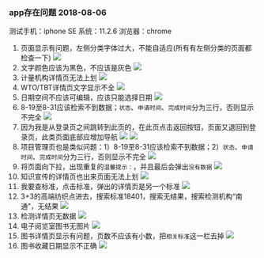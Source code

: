 ### app存在问题 2018-08-06
测试手机：iphone SE
系统：11.2.6
浏览器：chrome
1. 页面显示有问题，左侧分类字体过大，不能自适应(所有有左侧分类的页面都检查一下)
![](https://gzh-1256606673.cos.ap-shanghai.myqcloud.com/20180806160438.png)
2. 文字颜色应该为黑色，不应该是灰色
![](https://gzh-1256606673.cos.ap-shanghai.myqcloud.com/20180806160624.png)
3. 计量机构详情页无法上划
![](https://gzh-1256606673.cos.ap-shanghai.myqcloud.com/20180806160911.png)
4. WTO/TBT详情页文字显示不全
![](https://gzh-1256606673.cos.ap-shanghai.myqcloud.com/20180806161035.png)
5. 日期空间不应该可编辑，应该只能选择日期
![](https://gzh-1256606673.cos.ap-shanghai.myqcloud.com/20180806161206.png)
6. 8-19至8-31应该检索不到数据；`状态`、`申请时间`、`完成时间`分为三行，否则显示不完全
![](https://gzh-1256606673.cos.ap-shanghai.myqcloud.com/20180806161320.png)
7. 因为我是从登录页之间跳转到此页的，在此页点击返回按钮，页面又退回到登录页，此类页面底部应增加导航
![](https://gzh-1256606673.cos.ap-shanghai.myqcloud.com/20180806161320.png)
![](https://gzh-1256606673.cos.ap-shanghai.myqcloud.com/20180806161632.png)
8. 项目管理页也是类似问题：1）8-19至8-31应该检索不到数据；2）`状态`、`申请时间`、`完成时间`分为三行，否则显示不完全
![](https://gzh-1256606673.cos.ap-shanghai.myqcloud.com/20180806161845.png)
9. 将页面向下拉，出现重复的`温馨提示：`，并且最后会弹出`没有数据`
![](https://gzh-1256606673.cos.ap-shanghai.myqcloud.com/20180806163450.png)
10. 知识宣传的详情页也出来页面无法上划
![](https://gzh-1256606673.cos.ap-shanghai.myqcloud.com/20180806163615.png)
11. 我要查标准，点击标准，弹出的详情页是另一个标准
![](https://gzh-1256606673.cos.ap-shanghai.myqcloud.com/ezgif-4-ce271e15cd.gif)
12. 3+3的高端纺织点进去，搜索标准18401，搜索无结果，搜索检测机构“南通”，无结果
![](https://gzh-1256606673.cos.ap-shanghai.myqcloud.com/2.gif)
13. 检测详情页无数据
![](https://gzh-1256606673.cos.ap-shanghai.myqcloud.com/3.gif)
14. 电子阅览室图书无图片
![](https://gzh-1256606673.cos.ap-shanghai.myqcloud.com/20180806165209.png)
15. 图书详情页显示有问题，页数不应该有小数，把`相关标准`这一栏去掉
![](https://gzh-1256606673.cos.ap-shanghai.myqcloud.com/20180806165238.png)
16. 图书收藏日期显示不正确
![](https://gzh-1256606673.cos.ap-shanghai.myqcloud.com/20180806165512.png)